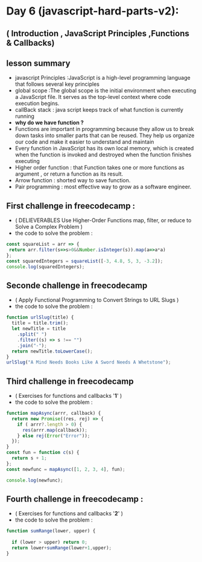 
# Day 6 **(javascript-hard-parts-v2)**:
## (  Introduction , JavaScript Principles ,Functions & Callbacks) 

## lesson summary 
*  javascript Principles :JavaScript is a high-level programming language that follows several key principles
* global scope :The global scope is the initial environment when executing a JavaScript file. It serves as the top-level context where code execution begins.
* callBack stack : java script keeps track of what function is currently running 
* **why do we have function ?**
* Functions are important in programming because they allow us to break down tasks into smaller parts that can be reused. They help us organize our code and make it easier to understand and maintain
* Every function in JavaScript has its own local memory, which is created when the function is invoked and destroyed when the function finishes executing
* Higher order function : that Function takes one or more functions as argument , or return a function as its result.
* Arrow function : shorted way to save function.
* Pair programming : most effective way to grow as a software engineer.
 
## First challenge in freecodecamp  :
- ( DELIEVERABLES Use Higher-Order Functions map, filter, or reduce to Solve a Complex Problem ) 
- the code to solve the problem : 
```javascript
const squareList = arr => {
 return arr.filter(s=>s>0&&Number.isInteger(s)).map(a=>a*a)
};
const squaredIntegers = squareList([-3, 4.8, 5, 3, -3.2]);
console.log(squaredIntegers);
```
## Seconde challenge in freecodecamp
- ( Apply Functional Programming to Convert Strings to URL Slugs ) 
- the code to solve the problem :
```javascript
function urlSlug(title) {
  title = title.trim();
  let newTitle = title
    .split(" ")
    .filter((s) => s !== "")
    .join("-");
  return newTitle.toLowerCase();
}
urlSlug("A Mind Needs Books Like A Sword Needs A Whetstone");
```
## Third challenge in freecodecamp
- ( Exercises for functions and callbacks '**1**' ) 
- the code to solve the problem :
```javascript
function mapAsync(arrr, callback) {
  return new Promise((res, rej) => {
    if ( arrr?.length > 0) {
      res(arrr.map(callback));
    } else rej(Error("Error"));
  });
}
const fun = function c(s) {
  return s + 1;
};
const newfunc = mapAsync([1, 2, 3, 4], fun);

console.log(newfunc);
```
## Fourth challenge in freecodecamp : 
- ( Exercises for functions and callbacks '**2**' ) 
- the code to solve the problem :

```javascript
function sumRange(lower, upper) {
  
  if (lower > upper) return 0;
  return lower+sumRange(lower+1,upper);
}
```
